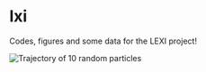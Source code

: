 # lxi
Codes, figures and some data for the LEXI project!


![Trajectory of 10 random particles](https://github.com/qudsiramiz/lxi/blob/main/figures/particle_trajectories_particleNumber_file_list_15fps.gif)
